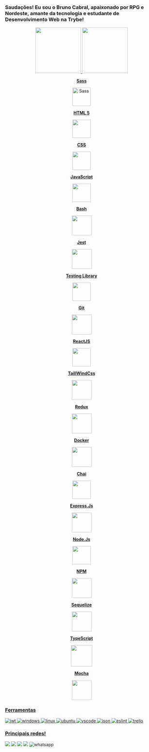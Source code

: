 <img src="https://raw.githubusercontent.com/joaopauloaramuni/joaopauloaramuni/master/img/header.png" alt="" />

### Saudações! Eu sou o Bruno Cabral, apaixonado por RPG e Nordeste, amante da tecnologia e estudante de Desenvolvimento Web na Trybe!

<div align="center">
  <a href="https://github.com/brunoCabralSilva">
  <img height="150em" src="https://github-readme-stats.vercel.app/api?username=brunoCabralSilva&show_icons=true&theme=dracula"/>
  <img height="150em"src="https://github-readme-stats.vercel.app/api/top-langs/?username=brunoCabralSilva&layout=compact&langs_count=7&theme=dracula&count_private=true"/>
</div>
<div>
  <div align="center">
    <p><b><center>Sass</center></b></p> 
    <img src="https://img.icons8.com/color/2x/sass.png" height=60px alt="Sass">
  </div>
  <div align="center" width="15%">
    <p><b><center>HTML 5</center></b></p> 
    <img height=60px src="https://img.icons8.com/color/344/html-5--v1.png"> 
  </div>
  <div align="center" width="15%">
    <p><b><center>CSS</center></b></p> 
    <img height=60px src="https://img.icons8.com/color/344/css3.png"> 
  </div>
  <div align="center" width="15%">
    <p><b><center>JavaScript</center></b></p> 
    <img height=60px src="https://img.icons8.com/color/344/javascript.png"> 
  </div>
  <div align="center" width="15%">
    <p><b><center>Bash</center></b></p>
    <img height=65px src="https://img.icons8.com/bubbles/2x/console.png">
  </div>
  <div align="center" width="15%">
    <p><b><center>Jest</center></b></p> 
    <img height=65px src="https://img.icons8.com/external-tal-revivo-color-tal-revivo/344/external-jest-can-collect-code-coverage-information-from-entire-projects-logo-color-tal-revivo.png"> 
  </div>
  <div align="center" width="14%">
    <p><b><center>Testing Library</center></b></p> 
    <img height=60px src="https://testing-library.com/img/octopus-128x128.png"> 
  </div><div align="center" width="14%">
    <p><b><center>Git</center></b></p> 
    <img height=65px src="https://img.icons8.com/ios-glyphs/2x/github-2.png"> 
  </div>
  <div align="center" width="14%">
    <p><b><center>ReactJS</center></b></p> 
    <img height=60px src="https://img.icons8.com/ultraviolet/2x/react.png"> 
  </div>
  <div align="center" width="14%">
    <p><b><center>TaillWindCss</center></b></p> 
    <img height=65px src="https://img.icons8.com/color/344/tailwindcss.png"> 
  </div>
  <div align="center" width="14%">
    <p><b><center>Redux</center></b></p> 
    <img height=65px src="https://img.icons8.com/color/512/redux.png"> 
  </div>
  <div align="center" width="14%">
    <p><b><center>Docker</center></b></p> 
    <img height=65px src="https://img.icons8.com/fluency/512/docker.png"> 
  </div>
  <div align="center" width="14%">
    <p><b><center>Chai</center></b></p> 
    <img height=60px src="https://camo.githubusercontent.com/7ecbd4531436e4f20c1dba52a4fd4ac367cfcc20a2f62cfe7a10f32da306afc6/687474703a2f2f636861696a732e636f6d2f696d672f636861692d6c6f676f2e706e67"> 
  </div>
  <div align="center" width="14%">
    <p><b><center>Express.Js</center></b></p> 
    <img height=65px src="https://www.pngfind.com/pngs/m/136-1363736_express-js-icon-png-transparent-png.png"> 
  </div>
  <div align="center" width="14%">
    <p><b><center>Node.Js</center></b></p> 
    <img height=60px src="https://img.icons8.com/fluency/512/node-js.png"> 
  </div>
  <div align="center" width="14%">
    <p><b><center>NPM</center></b></p> 
    <img height=65px src="https://img.icons8.com/color/512/npm.png"> 
  </div>
  <div align="center" width="14%">
    <p><b><center>Sequelize</center></b></p> 
    <img height=65px src="https://cdn.icon-icons.com/icons2/2415/PNG/512/sequelize_original_logo_icon_146348.png"> 
  </div>
  <div align="center" width="14%">
    <p><b><center>TypeScript</center></b></p> 
    <img height=70px src="https://img.icons8.com/fluency/512/typescript.png"> 
  </div>
  <div align="center" width="14%">
    <p><b><center>Mocha</center></b></p> 
    <img height=65px src="https://seeklogo.com/images/M/mocha-logo-66DA231220-seeklogo.com.png"> 
  </div>
</div>

### Ferramentas

<div>
  <img src="https://camo.githubusercontent.com/92407fc26e09271d8137b8aaf1585b266f04046b96f1564dfe5a69f146e21301/68747470733a2f2f696d672e736869656c64732e696f2f62616467652f4a57542d3030303030303f7374796c653d666f722d7468652d6261646765266c6f676f3d4a534f4e253230776562253230746f6b656e73266c6f676f436f6c6f723d7768697465" alt="jwt" />
  <img src="https://img.shields.io/badge/Windows-0078D6?style=for-the-badge&logo=windows&logoColor=white" alt="windows" />
  <img src="https://img.shields.io/badge/Linux-FCC624?style=for-the-badge&logo=linux&logoColor=black" alt="linux" />
  <img src="https://img.shields.io/badge/Ubuntu-E95420?style=for-the-badge&logo=ubuntu&logoColor=white" alt="ubuntu" />
  <img src="https://camo.githubusercontent.com/88ab3c0f78016111d88ef82030375fb740d82dd0c16c1b078c441e22479009b3/68747470733a2f2f696d672e736869656c64732e696f2f62616467652f5653436f64652d3030373844343f7374796c653d666f722d7468652d6261646765266c6f676f3d76697375616c25323073747564696f253230636f6465266c6f676f436f6c6f723d7768697465" alt="vscode" />
  <img src="https://camo.githubusercontent.com/e0fe31b4bf5a7cffb35f18ee50fcdbe1f61bde74f893781502ba2bf708f270f6/68747470733a2f2f696d672e736869656c64732e696f2f62616467652f6a736f6e2d3545354335433f7374796c653d666f722d7468652d6261646765266c6f676f3d6a736f6e266c6f676f436f6c6f723d7768697465" alt="json" />
  <img src="https://camo.githubusercontent.com/0fb62d704898141bf5a5dfb5acc68901ecf35372bccde7bb9e5ca0164fb6e38d/68747470733a2f2f696d672e736869656c64732e696f2f62616467652f65736c696e742d3341333344313f7374796c653d666f722d7468652d6261646765266c6f676f3d65736c696e74266c6f676f436f6c6f723d7768697465" alt="eslint" />
  <img src="https://camo.githubusercontent.com/529f3db66dcea87286a50a8bbb379acc5b6485805215e4cce5365aa43b7ddaca/68747470733a2f2f696d672e736869656c64732e696f2f62616467652f5472656c6c6f2d3030353243433f7374796c653d666f722d7468652d6261646765266c6f676f3d7472656c6c6f266c6f676f436f6c6f723d7768697465" alt="trello" />
</div>

### Principais redes!
<div> 
  <a href="https://www.youtube.com/c/GarouNordeste" target="_blank"><img src="https://img.shields.io/badge/YouTube-FF0000?style=for-the-badge&logo=youtube&logoColor=white" target="_blank"></a>
  <a href="https://www.instagram.com/ga.bryell/" target="_blank"><img src="https://img.shields.io/badge/-Instagram-%23E4405F?style=for-the-badge&logo=instagram&logoColor=white" target="_blank"></a>
  <a href = "mailto:bruno.cabral.silva2018@gmail.com"><img src="https://img.shields.io/badge/-Gmail-%23333?style=for-the-badge&logo=gmail&logoColor=white" target="_blank"></a>
  <a href="https://www.linkedin.com/in/bruno-cabral-336076228/" target="_blank"><img src="https://img.shields.io/badge/-LinkedIn-%230077B5?style=for-the-badge&logo=linkedin&logoColor=white" target="_blank"></a> 
  <img src="https://camo.githubusercontent.com/d9d4db0a25f6d41d6ef282c6adc2f9bd5b31201ef00ba580f5a945da4063a937/68747470733a2f2f696d672e736869656c64732e696f2f62616467652f57686174734170702d3235443336363f7374796c653d666f722d7468652d6261646765266c6f676f3d7768617473617070266c6f676f436f6c6f723d7768697465" alt="whatsapp" />
</div>

<!-- ![snake gif](https://github.com/brunoCabralSilva/brunoCabralSilva/blob/output/github-contribution-grid-snake.gif) -->